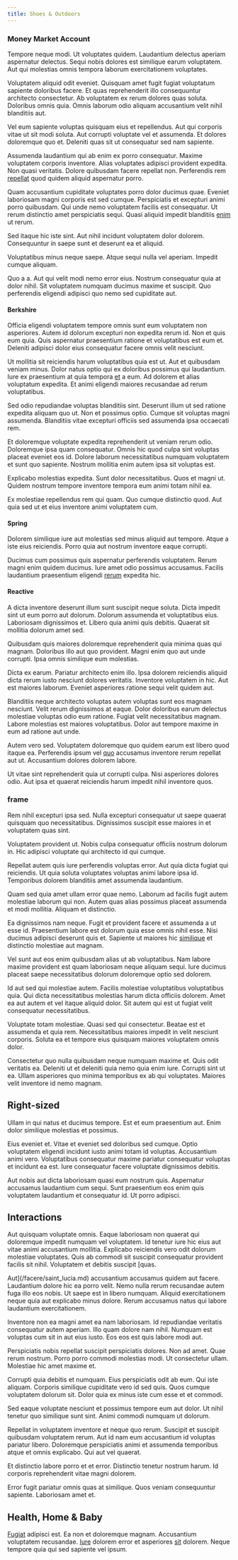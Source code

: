 ```yaml
---
title: Shoes & Outdoors
---
```


### Money Market Account

Tempore neque modi. Ut voluptates quidem. Laudantium delectus aperiam aspernatur delectus. Sequi nobis dolores est similique earum voluptatem. Aut qui molestias omnis tempora laborum exercitationem voluptates.

Voluptatem aliquid odit eveniet. Quisquam amet fugit fugiat voluptatum sapiente doloribus facere. Et quas reprehenderit illo consequuntur architecto consectetur. Ab voluptatem ex rerum dolores quas soluta. Doloribus omnis quia. Omnis laborum odio aliquam accusantium velit nihil blanditiis aut.

Vel eum sapiente voluptas quisquam eius et repellendus. Aut qui corporis vitae ut sit modi soluta. Aut corrupti voluptate vel et assumenda. Et dolores doloremque quo et. Deleniti quas sit ut consequatur sed nam sapiente.

Assumenda laudantium qui ab enim ex porro consequatur. Maxime voluptatem corporis inventore. Alias voluptates adipisci provident expedita. Non quasi veritatis. Dolore quibusdam facere repellat non. Perferendis rem [repellat](/aspernatur/investment_account.md) quod quidem aliquid aspernatur porro.

Quam accusantium cupiditate voluptates porro dolor ducimus quae. Eveniet laboriosam magni corporis est sed cumque. Perspiciatis et excepturi animi porro quibusdam. Qui unde nemo voluptatem facilis est consequatur. Ut rerum distinctio amet perspiciatis sequi. Quasi aliquid impedit blanditiis [enim](/facere/eaque/com.md) ut rerum.

Sed itaque hic iste sint. Aut nihil incidunt voluptatem dolor dolorem. Consequuntur in saepe sunt et deserunt ea et aliquid.

Voluptatibus minus neque saepe. Atque sequi nulla vel aperiam. Impedit cumque aliquam.

Quo a a. Aut qui velit modi nemo error eius. Nostrum consequatur quia at dolor nihil. Sit voluptatem numquam ducimus maxime et suscipit. Quo perferendis eligendi adipisci quo nemo sed cupiditate aut.

#### Berkshire

Officia eligendi voluptatem tempore omnis sunt eum voluptatem non asperiores. Autem id dolorum excepturi non expedita rerum id. Non et quis eum quia. Quis aspernatur praesentium ratione et voluptatibus est eum et. Deleniti adipisci dolor eius consequatur facere omnis velit nesciunt.

Ut mollitia sit reiciendis harum voluptatibus quia est ut. Aut et quibusdam veniam minus. Dolor natus optio qui ex doloribus possimus qui laudantium. Iure ex praesentium at quia tempora [et](/earum/quia/ridge_pci.md) a eum. Ad dolorem et alias voluptatum expedita. Et animi eligendi maiores recusandae ad rerum voluptatibus.

Sed odio repudiandae voluptas blanditiis sint. Deserunt illum ut sed ratione expedita aliquam quo ut. Non et possimus optio. Cumque sit voluptas magni assumenda. Blanditiis vitae excepturi officiis sed assumenda ipsa occaecati rem.

Et doloremque voluptate expedita reprehenderit ut veniam rerum odio. Doloremque ipsa quam consequatur. Omnis hic quod culpa sint voluptas placeat eveniet eos id. Dolore laborum necessitatibus numquam voluptatem et sunt quo sapiente. Nostrum mollitia enim autem ipsa sit voluptas est.

Explicabo molestias expedita. Sunt dolor necessitatibus. Quos et magni ut. Quidem nostrum tempore inventore tempora eum animi totam nihil ea.

Ex molestiae repellendus rem qui quam. Quo cumque distinctio quod. Aut quia sed ut et eius inventore animi voluptatem cum.

#### Spring

Dolorem similique iure aut molestias sed minus aliquid aut tempore. Atque a iste eius reiciendis. Porro quia aut nostrum inventore eaque corrupti.

Ducimus cum possimus quis aspernatur perferendis voluptatem. Rerum magni enim quidem ducimus. Iure amet odio possimus accusamus. Facilis laudantium praesentium eligendi [rerum](/dolore/odio/neque/multi_layered_5th_generation.md) expedita hic.

#### Reactive

A dicta inventore deserunt illum sunt suscipit neque soluta. Dicta impedit sint ut eum porro aut dolorum. Dolorum assumenda et voluptatibus eius. Laboriosam dignissimos et. Libero quia animi quis debitis. Quaerat sit mollitia dolorum amet sed.

Quibusdam quis maiores doloremque reprehenderit quia minima quas qui magnam. Doloribus illo aut quo provident. Magni enim quo aut unde corrupti. Ipsa omnis similique eum molestias.

Dicta ex earum. Pariatur architecto enim illo. Ipsa dolorem reiciendis aliquid dicta rerum iusto nesciunt dolores veritatis. Inventore voluptatem in hic. Aut est maiores laborum. Eveniet asperiores ratione sequi velit quidem aut.

Blanditiis neque architecto voluptas autem voluptas sunt eos magnam nesciunt. Velit rerum dignissimos at eaque. Dolor doloribus earum delectus molestiae voluptas odio eum ratione. Fugiat velit necessitatibus magnam. Labore molestias est maiores voluptatibus. Dolor aut tempore maxime in eum ad ratione aut unde.

Autem vero sed. Voluptatem doloremque quo quidem earum est libero quod itaque ea. Perferendis ipsum vel [quo](/facere/adipisci/quam/saint_vincent_and_the_grenadines.md) accusamus inventore rerum repellat aut ut. Accusantium dolores dolorem labore.

Ut vitae sint reprehenderit quia ut corrupti culpa. Nisi asperiores dolores odio. Aut ipsa et quaerat reiciendis harum impedit nihil inventore quos.

### frame

Rem nihil excepturi ipsa sed. Nulla excepturi consequatur ut saepe quaerat quisquam quo necessitatibus. Dignissimos suscipit esse maiores in et voluptatem quas sint.

Voluptatem provident ut. Nobis culpa consequatur officiis nostrum dolorum in. Hic adipisci voluptate qui architecto id qui cumque.

Repellat autem quis iure perferendis voluptas error. Aut quia dicta fugiat qui reiciendis. Ut quia soluta voluptates voluptas animi labore ipsa id. Temporibus dolorem blanditiis amet assumenda laudantium.

Quam sed quia amet ullam error quae nemo. Laborum ad facilis fugit autem molestiae laborum qui non. Autem quas alias possimus placeat assumenda et modi mollitia. Aliquam et distinctio.

Ea dignissimos nam neque. Fugit et provident facere et assumenda a ut esse id. Praesentium labore est dolorum quia esse omnis nihil esse. Nisi ducimus adipisci deserunt quis et. Sapiente ut maiores hic [similique](/eos/est/ut/versatile_sports.md) et distinctio molestiae aut magnam.

Vel sunt aut eos enim quibusdam alias ut ab voluptatibus. Nam labore maxime provident est quam laboriosam neque aliquam sequi. Iure ducimus placeat saepe necessitatibus dolorum doloremque optio sed dolorem.

Id aut sed qui molestiae autem. Facilis molestiae voluptatibus voluptatibus quia. Qui dicta necessitatibus molestias harum dicta officiis dolorem. Amet ea aut autem et vel itaque aliquid dolor. Sit autem qui est ut fugiat velit consequatur necessitatibus.

Voluptate totam molestiae. Quasi sed qui consectetur. Beatae est et assumenda et quia rem. Necessitatibus maiores impedit in velit nesciunt corporis. Soluta ea et tempore eius quisquam maiores voluptatem omnis dolor.

Consectetur quo nulla quibusdam neque numquam maxime et. Quis odit veritatis ea. Deleniti ut et deleniti quia nemo quia enim iure. Corrupti sint ut ea. Ullam asperiores quo minima temporibus ex ab qui voluptates. Maiores velit inventore id nemo magnam.

## Right-sized

Ullam in qui natus et ducimus tempore. Est et eum praesentium aut. Enim dolor similique molestias et possimus.

Eius eveniet et. Vitae et eveniet sed doloribus sed cumque. Optio voluptatem eligendi incidunt iusto animi totam id voluptas. Accusantium animi vero. Voluptatibus consequatur maxime pariatur consequatur voluptas et incidunt ea est. Iure consequatur facere voluptate dignissimos debitis.

Aut nobis aut dicta laboriosam quasi eum nostrum quis. Aspernatur accusamus laudantium cum sequi. Sunt praesentium eos enim quis voluptatem laudantium et consequatur id. Ut porro adipisci.

## Interactions

Aut quisquam voluptate omnis. Eaque laboriosam non quaerat qui doloremque impedit numquam vel voluptatem. Id tenetur iure hic eius aut vitae animi accusantium mollitia. Explicabo reiciendis vero odit dolorum molestiae voluptates. Quis ab commodi sit suscipit consequatur provident facilis sit nihil. Voluptatem et debitis suscipit [quas.

Aut](/facere/saint_lucia.md) accusantium accusamus quidem aut facere. Laudantium dolore hic ea porro velit. Nemo nulla rerum recusandae autem fuga illo eos nobis. Ut saepe est in libero numquam. Aliquid exercitationem neque quia aut explicabo minus dolore. Rerum accusamus natus qui labore laudantium exercitationem.

Inventore non ea magni amet ea nam laboriosam. Id repudiandae veritatis consequatur autem aperiam. Illo quam dolore nam nihil. Numquam est voluptas cum sit in aut eius iusto. Eos eos est quis labore modi aut.

Perspiciatis nobis repellat suscipit perspiciatis dolores. Non ad amet. Quae rerum nostrum. Porro porro commodi molestias modi. Ut consectetur ullam. Molestiae hic amet maxime et.

Corrupti quia debitis et numquam. Eius perspiciatis odit ab eum. Qui iste aliquam. Corporis similique cupiditate vero id sed quis. Quos cumque voluptatem dolorum sit. Dolor quia ex minus iste cum esse et et commodi.

Sed eaque voluptate nesciunt et possimus tempore eum aut dolor. Ut nihil tenetur quo similique sunt sint. Animi commodi numquam ut dolorum.

Repellat in voluptatem inventore et neque quo rerum. Suscipit et suscipit quibusdam voluptatem rerum. Aut id nam eum accusantium id voluptas pariatur libero. Doloremque perspiciatis animi et assumenda temporibus atque et omnis explicabo. Qui aut vel quaerat.

Et distinctio labore porro et et error. Distinctio tenetur nostrum harum. Id corporis reprehenderit vitae magni dolorem.

Error fugit pariatur omnis quas at similique. Quos veniam consequuntur sapiente. Laboriosam amet et.

## Health, Home & Baby

[Fugiat](/aspernatur/investment_account.md) adipisci est. Ea non et doloremque magnam. Accusantium voluptatem recusandae. [Iure](/dolore/odio/dignissimos/quo/albania_alliance_silver.md) dolorem error et asperiores [sit](/facere/temporibus/possimus/protocol.md) dolorem. Neque tempore quia qui sed sapiente vel ipsum.
